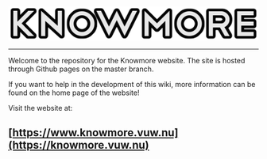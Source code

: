 ![Knowmore](assets/images/logo.png)

***

Welcome to the repository for the Knowmore website. The site is hosted through Github pages on the master branch.

If you want to help in the development of this wiki, more information can be found on the home page of the website!

Visit the website at:

## [https://www.knowmore.vuw.nu](https://knowmore.vuw.nu)
